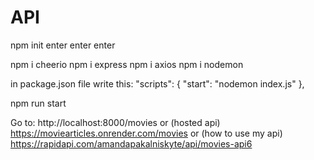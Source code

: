 # API

npm init
enter enter enter

npm i cheerio
npm i express
npm i axios
npm i nodemon


in package.json file write this:
"scripts": {
    "start": "nodemon index.js"
  },

  npm run start

  Go to:
  http://localhost:8000/movies
  or (hosted api)
  https://moviearticles.onrender.com/movies
  or (how to use my api)
  https://rapidapi.com/amandapakalniskyte/api/movies-api6
